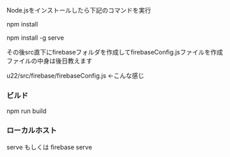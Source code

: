 Node.jsをインストールしたら下記のコマンドを実行

npm install

npm install -g serve

その後src直下にfirebaseフォルダを作成してfirebaseConfig.jsファイルを作成 ファイルの中身は後日教えます

u22/src/firebase/firebaseConfig.js <-こんな感じ


### ビルド
npm run build

### ローカルホスト
serve もしくは firebase serve

